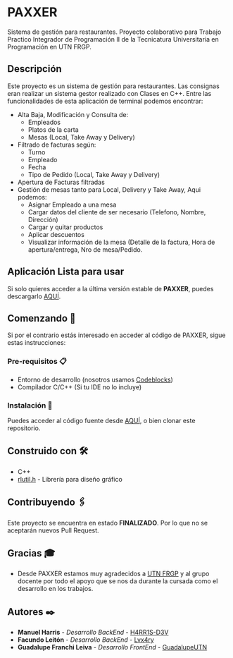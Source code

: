 
# PAXXER

Sistema de gestión para restaurantes. Proyecto colaborativo para Trabajo Practico Integrador de Programación II de la Tecnicatura Universitaria en Programación en UTN FRGP.

## Descripción
Este proyecto es un sistema de gestión para restaurantes. Las consignas eran realizar un sistema gestor realizado con Clases en C++.
Entre las funcionalidades de esta aplicación de terminal podemos encontrar:
- Alta Baja, Modificación y Consulta de:
	- Empleados
	- Platos de la carta
	- Mesas (Local, Take Away y Delivery)
- Filtrado de facturas según:
	- Turno
	- Empleado
	- Fecha
	- Tipo de Pedido (Local, Take Away y Delivery)
- Apertura de Facturas filtradas
- Gestión de mesas tanto para Local, Delivery y Take Away, Aqui podemos:
	- Asignar Empleado a una mesa
	- Cargar datos del cliente de ser necesario (Telefono, Nombre, Dirección)
	- Cargar y quitar productos
	- Aplicar descuentos
	- Visualizar información de la mesa (Detalle de la factura, Hora de apertura/entrega, Nro de mesa/Pedido.
	
## Aplicación Lista para usar
Si solo quieres acceder a la última versión estable de **PAXXER**, puedes descargarlo [AQUÍ](https://github.com/H4RR1S-D3V/PAXXER/releases/tag/v1). 

## Comenzando 🚀
Si por el contrario estás interesado en acceder al código de PAXXER, sigue estas instrucciones:


### Pre-requisitos 📋
- Entorno de desarrollo (nosotros usamos [Codeblocks](https://www.codeblocks.org/))
- Compilador C/C++ (Si tu IDE no lo incluye)


### Instalación 🔧
Puedes acceder al código fuente desde [AQUÍ](https://github.com/H4RR1S-D3V/PAXXER/releases/tag/v1), o bien clonar este repositorio.





## Construido con 🛠️


* C++ 
* [rlutil.h](https://tapiov.net/rlutil/docs/HTML/files/rlutil-h.html) - Librería para diseño gráfico


## Contribuyendo 🖇️

Este proyecto se encuentra en estado **FINALIZADO**. Por lo que no se aceptarán nuevos Pull Request.

## Gracias 🎓

* Desde PAXXER estamos muy agradecidos a [UTN FRGP](https://www.frgp.utn.edu.ar/) y al grupo docente por todo el apoyo que se nos da durante la cursada como el desarrollo en los trabajos.

## Autores ✒️

* **Manuel Harris** - *Desarrollo BackEnd* - [H4RR1S-D3V](https://github.com/H4RR1S-D3V)
* **Facundo Leitón** - *Desarrollo BackEnd* - [Lvx4ry](https://github.com/Lvx4ry)
*  **Guadalupe Franchi Leiva** - *Desarrollo FrontEnd* - [GuadalupeUTN](https://github.com/GuadalupeUTN)








